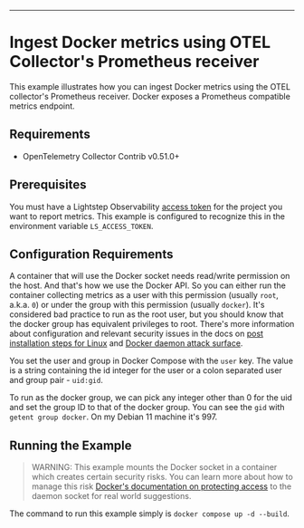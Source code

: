 ---
# Ingest Docker metrics using OTEL Collector's Prometheus receiver

This example illustrates how you can ingest Docker metrics using the OTEL collector's Prometheus receiver. Docker exposes a Prometheus compatible metrics endpoint.

## Requirements

* OpenTelemetry Collector Contrib v0.51.0+

## Prerequisites

You must have a Lightstep Observability [access token](/docs/create-and-manage-access-tokens) for the project you want to report metrics. This example is configured to recognize this in the environment variable `LS_ACCESS_TOKEN`.

## Configuration Requirements

A container that will use the Docker socket needs read/write permission on the host. And that's how we use the Docker API. So you can either run the container collecting metrics as a user with this permission (usually `root`, a.k.a. `0`) or under the group with this permission (usually `docker`). It's considered bad practice to run as the root user, but you should know that the docker group has equivalent privileges to root. There's more information about configuration and relevant security issues in the docs on [post installation steps for Linux](https://docs.docker.com/engine/install/linux-postinstall/) and [Docker daemon attack surface](https://docs.docker.com/engine/security/#docker-daemon-attack-surface).

You set the user and group in Docker Compose with the `user` key. The value is a string containing the id integer for the user or a colon separated user and group pair - `uid:gid`.

To run as the docker group, we can pick any integer other than 0 for the uid and set the group ID to that of the docker group. You can see the `gid` with `getent group docker`. On my Debian 11 machine it's 997. 

## Running the Example

> WARNING: This example mounts the Docker socket in a container which creates certain security risks. You can learn more about how to manage this risk [Docker's documentation on protecting access](https://docs.docker.com/engine/security/protect-access/) to the daemon socket for real world suggestions.

The command to run this example simply is `docker compose up -d --build`. 

